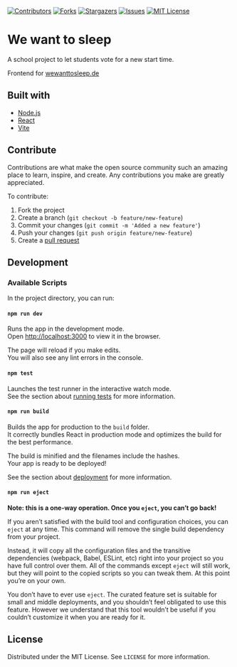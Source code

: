 [contributors-shield]: https://img.shields.io/github/contributors/LeoTuet/ui-we-want-to-sleep.svg?style=for-the-badge
[contributors-url]: https://github.com/LeoTuet/ui-we-want-to-sleep/graphs/contributors
[forks-shield]: https://img.shields.io/github/forks/LeoTuet/ui-we-want-to-sleep.svg?style=for-the-badge
[forks-url]: https://github.com/LeoTuet/ui-we-want-to-sleep/network/members
[stars-shield]: https://img.shields.io/github/stars/LeoTuet/ui-we-want-to-sleep.svg?style=for-the-badge
[stars-url]: https://github.com/LeoTuet/ui-we-want-to-sleep/stargazers
[issues-shield]: https://img.shields.io/github/issues/LeoTuet/ui-we-want-to-sleep.svg?style=for-the-badge
[issues-url]: https://github.com/LeoTuet/ui-we-want-to-sleep/issues
[license-shield]: https://img.shields.io/github/license/LeoTuet/ui-we-want-to-sleep.svg?style=for-the-badge
[license-url]: https://github.com/LeoTuet/ui-we-want-to-sleep/blob/master/LICENSE

[![Contributors][contributors-shield]][contributors-url]
[![Forks][forks-shield]][forks-url]
[![Stargazers][stars-shield]][stars-url]
[![Issues][issues-shield]][issues-url]
[![MIT License][license-shield]][license-url]

# We want to sleep

A school project to let students vote for a new start time. 

Frontend for [wewanttosleep.de](https://wewanttosleep.de/)

## Built with
- [Node.js](https://github.com/nodejs)
- [React](https://github.com/facebook/react)
- [Vite](https://github.com/vitejs/vite)

## Contribute
Contributions are what make the open source community such an amazing place to learn, inspire, and create. Any contributions you make are greatly appreciated.

To contribute:
1. Fork the project
2. Create a branch (`git checkout -b feature/new-feature`)
3. Commit your changes (`git commit -m 'Added a new feature'`)
4. Push your changes (`git push origin feature/new-feature`)
5. Create a [pull request](https://github.com/LeoTuet/ui-we-want-to-sleep/pulls)

## Development

### Available Scripts

In the project directory, you can run:

#### `npm run dev`

Runs the app in the development mode.\
Open [http://localhost:3000](http://localhost:3000) to view it in the browser.

The page will reload if you make edits.\
You will also see any lint errors in the console.

#### `npm test`

Launches the test runner in the interactive watch mode.\
See the section about [running tests](https://facebook.github.io/create-react-app/docs/running-tests) for more information.

#### `npm run build`

Builds the app for production to the `build` folder.\
It correctly bundles React in production mode and optimizes the build for the best performance.

The build is minified and the filenames include the hashes.\
Your app is ready to be deployed!

See the section about [deployment](https://facebook.github.io/create-react-app/docs/deployment) for more information.

#### `npm run eject`

**Note: this is a one-way operation. Once you `eject`, you can’t go back!**

If you aren’t satisfied with the build tool and configuration choices, you can `eject` at any time. This command will remove the single build dependency from your project.

Instead, it will copy all the configuration files and the transitive dependencies (webpack, Babel, ESLint, etc) right into your project so you have full control over them. All of the commands except `eject` will still work, but they will point to the copied scripts so you can tweak them. At this point you’re on your own.

You don’t have to ever use `eject`. The curated feature set is suitable for small and middle deployments, and you shouldn’t feel obligated to use this feature. However we understand that this tool wouldn’t be useful if you couldn’t customize it when you are ready for it.

## License

Distributed under the MIT License. See `LICENSE` for more information.

